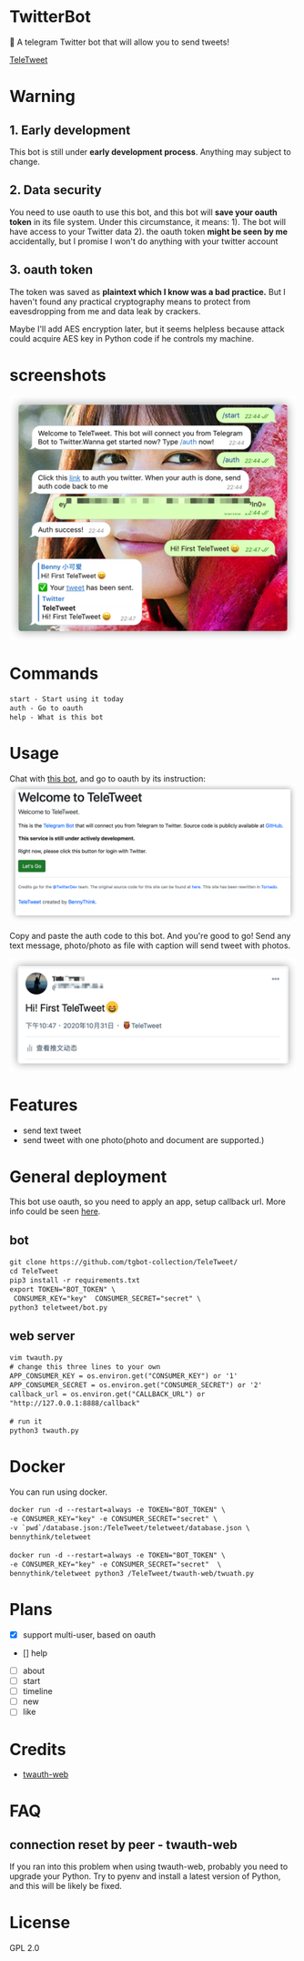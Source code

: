 # TwitterBot
🦉 A telegram Twitter bot that will allow you to send tweets!

[TeleTweet](https://t.me/tele_tweetbot)

# Warning
## 1. Early development 
This bot is still under **early development process**. Anything may subject to change.
## 2. Data security
You need to use oauth to use this bot, and this bot will **save your oauth token** in its file system.
Under this circumstance, it means: 1). The bot will have access to your Twitter data 
2). the oauth token **might be seen by me** accidentally, but I promise I won't do anything with your twitter account
## 3. oauth token
The token was saved as **plaintext which I know was a bad practice.** 
But I haven't found any practical cryptography means 
to protect from eavesdropping from me and data leak by crackers.

Maybe I'll add AES encryption later,
but it seems helpless because attack could acquire AES key in Python code if he controls my machine.

# screenshots
![](assets/1.png)


# Commands
```
start - Start using it today
auth - Go to oauth
help - What is this bot
```
# Usage
Chat with [this bot](https://t.me/tele_tweetbot), and go to oauth by its instruction:
![](assets/intro.png)

Copy and paste the auth code to this bot. And you're good to go!
Send any text message, photo/photo as file with caption will send tweet with photos.

![](assets/tweet.png)

# Features
* send text tweet
* send tweet with one photo(photo and document are supported.)

# General deployment
This bot use oauth, so you need to apply an app, setup callback url.
More info could be seen [here](https://github.com/twitterdev/twauth-web).

## bot
```shell script
git clone https://github.com/tgbot-collection/TeleTweet/
cd TeleTweet
pip3 install -r requirements.txt
export TOKEN="BOT_TOKEN" \
 CONSUMER_KEY="key"  CONSUMER_SECRET="secret" \
python3 teletweet/bot.py
```
## web server
```shell script
vim twauth.py
# change this three lines to your own
APP_CONSUMER_KEY = os.environ.get("CONSUMER_KEY") or '1'
APP_CONSUMER_SECRET = os.environ.get("CONSUMER_SECRET") or '2'
callback_url = os.environ.get("CALLBACK_URL") or "http://127.0.0.1:8888/callback"

# run it
python3 twauth.py
```

# Docker
You can run using docker.
```shell script
docker run -d --restart=always -e TOKEN="BOT_TOKEN" \
-e CONSUMER_KEY="key" -e CONSUMER_SECRET="secret" \
-v `pwd`/database.json:/TeleTweet/teletweet/database.json \
bennythink/teletweet

docker run -d --restart=always -e TOKEN="BOT_TOKEN" \
-e CONSUMER_KEY="key" -e CONSUMER_SECRET="secret"  \
bennythink/teletweet python3 /TeleTweet/twauth-web/twuath.py
```

# Plans
- [x] support multi-user, based on oauth
- [] help
- [ ] about
- [ ] start
- [ ] timeline
- [ ] new
- [ ] like

# Credits
* [twauth-web](https://github.com/twitterdev/twauth-web)


# FAQ
## connection reset by peer - twauth-web
If you ran into this problem when using twauth-web, probably you need to upgrade your Python.
Try to pyenv and install a latest version of Python, and this will be likely be fixed.

# License
GPL 2.0